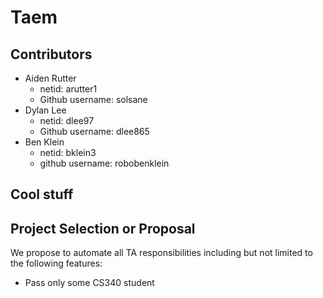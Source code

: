 # Taem

## Contributors 
* Aiden Rutter 
    * netid: arutter1 
    * Github username: solsane
* Dylan Lee 
    * netid: dlee97 
    * Github username: dlee865
* Ben Klein
    * netid: bklein3
    * github username: robobenklein

## Cool stuff

## Project Selection or Proposal
We propose to automate all TA responsibilities including but not limited to the following features:

* Pass only some CS340 student

